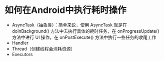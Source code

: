 # 如何在Android中执行耗时操作

- AsyncTask（抽象类）：简单来说，使用 AsyncTask 就是在 doInBackground() 方法中去执行具体的耗时任务，在 onProgressUpdate() 方法中进行 UI 操作，在 onPostExecute() 方法中执行一些任务的收尾工作
- Handler
- Thread（创建线程会消耗资源）
- Executors